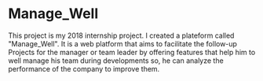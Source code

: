 # Manage_Well

This project is my 2018 internship project. I created a plateform called "Manage_Well". It is a web platform that aims to facilitate the follow-up Projects for the manager or team leader by offering features that help him to well manage his team during developments so, he can analyze the performance of the company to improve them.

